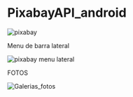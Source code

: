 # PixabayAPI_android
![pixabay](https://user-images.githubusercontent.com/33204630/127061064-a547d102-e771-44fb-8792-add8b434675f.PNG)

Menu de barra lateral

![pixabay menu lateral](https://user-images.githubusercontent.com/33204630/127061072-38bd2b41-db2c-47c0-b92e-e2ab8411c04e.PNG)

FOTOS

![Galerias_fotos](https://user-images.githubusercontent.com/33204630/127061076-8e839740-da3a-4add-bec1-1afd5197cbbd.PNG)

